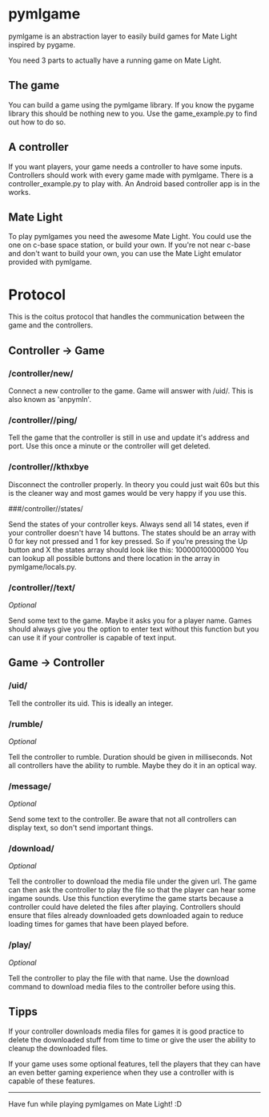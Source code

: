 pymlgame
========

pymlgame is an abstraction layer to easily build games for Mate Light inspired by pygame.

You need 3 parts to actually have a running game on Mate Light.

The game
--------

You can build a game using the pymlgame library. If you know the pygame library this should be nothing new to you.
Use the game_example.py to find out how to do so.

A controller
------------

If you want players, your game needs a controller to have some inputs. Controllers should work with every game made with
pymlgame. There is a controller_example.py to play with. An Android based controller app is in the works.

Mate Light
----------

To play pymlgames you need the awesome Mate Light. You could use the one on c-base space station, or build your own.
If you're not near c-base and don't want to build your own, you can use the Mate Light emulator provided with pymlgame.


Protocol
========

This is the coitus protocol that handles the communication between the game and the controllers.


Controller -> Game
------------------

### /controller/new/<port>

Connect a new controller to the game. Game will answer with /uid/<uid>. This is also known as 'anpymln'.

### /controller/<uid>/ping/<port>

Tell the game that the controller is still in use and update it's address and port. Use this once a minute or the
controller will get deleted.

### /controller/<uid>/kthxbye

Disconnect the controller properly. In theory you could just wait 60s but this is the cleaner way and most games would
be very happy if you use this.

###/controller/<uid>/states/<states>

Send the states of your controller keys. Always send all 14 states, even if your controller doesn't have 14 buttons.
The states should be an array with 0 for key not pressed and 1 for key pressed. So if you're pressing the Up button and
X the states array should look like this: 10000010000000
You can lookup all possible buttons and there location in the array in pymlgame/locals.py.

### /controller/<uid>/text/<text>

*Optional*

Send some text to the game. Maybe it asks you for a player name. Games should always give you the option to enter text
without this function but you can use it if your controller is capable of text input.


Game -> Controller
------------------

### /uid/<uid>

Tell the controller its uid. This is ideally an integer.

### /rumble/<duration>

*Optional*

Tell the controller to rumble. Duration should be given in milliseconds. Not all controllers have the ability to rumble.
Maybe they do it in an optical way.

### /message/<text>

*Optional*

Send some text to the controller. Be aware that not all controllers can display text, so don't send important things.

### /download/<url>

*Optional*

Tell the controller to download the media file under the given url. The game can then ask the controller to play the
file so that the player can hear some ingame sounds. Use this function everytime the game starts because a controller
could have deleted the files after playing. Controllers should ensure that files already downloaded gets downloaded
again to reduce loading times for games that have been played before.

### /play/<file>

*Optional*

Tell the controller to play the file with that name. Use the download command to download media files to the controller
before using this.


Tipps
-----

If your controller downloads media files for games it is good practice to delete the downloaded stuff from time to time
or give the user the ability to cleanup the downloaded files.

If your game uses some optional features, tell the players that they can have an even better gaming experience when they
use a controller with is capable of these features.


---

Have fun while playing pymlgames on Mate Light! :D